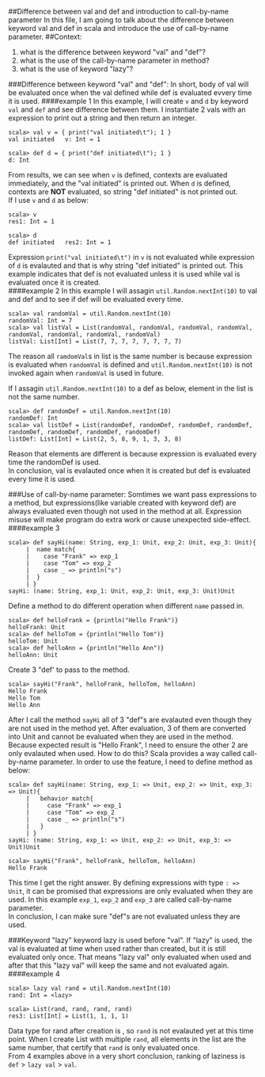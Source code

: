 ##Difference between val and def and introduction to call-by-name parameter
In this file, I am going to talk about the difference between keyword val and def in scala and introduce the use of call-by-name parameter.
##Context:
1. what is the difference between keyword "val" and "def"?
2. what is the use of the call-by-name parameter in method?
3. what is the use of keyword "lazy"?

###Difference between keyword "val" and "def":
In short, body of val will be evaluated once when the val defined while def is evaluated evvery time it is used.
####example 1
In this example, I will create `v` and `d` by keyword `val` and `def` and see difference between them. I instantiate 2 vals with an expression to print out a string and then return an integer.
```
scala> val v = { print("val initiated\t"); 1 }
val initiated   v: Int = 1

scala> def d = { print("def initiated\t"); 1 }
d: Int
```
From results, we can see when `v` is defined, contexts are evaluated immediately, and the "val initiated" is printed out. When `d` is defined, contexts are <b>NOT</b> evaluated, so string "def initiated" is not printed out.  
If I use `v` and `d` as below:
```
scala> v
res1: Int = 1

scala> d
def initiated   res2: Int = 1
```
Expression `print("val initiated\t")` in `v` is not evaluated while expression of `d` is evalauted and that is why string "def initiated" is printed out. This example indicates that def is not evaluated unless it is used while val is evaluated once it is created.  
####example 2
In this example I will assagin `util.Random.nextInt(10)` to val and def and to see if def will be evaluated every time.
```
scala> val randomVal = util.Random.nextInt(10)
randomVal: Int = 7
scala> val listVal = List(randomVal, randomVal, randomVal, randomVal, randomVal, randomVal, randomVal, randomVal)
listVal: List[Int] = List(7, 7, 7, 7, 7, 7, 7, 7)
```
The reason all `ramdomVal`s in list is the same number is because expression is evaluated when `randomVal` is defined and `util.Random.nextInt(10)` is not invoked again when `randomVal` is used in future.

If I assagin `util.Random.nextInt(10)` to a def as below, element in the list is not the same number.
```
scala> def randomDef = util.Random.nextInt(10)
randomDef: Int
scala> val listDef = List(randomDef, randomDef, randomDef, randomDef, randomDef, randomDef, randomDef, randomDef)
listDef: List[Int] = List(2, 5, 8, 9, 1, 3, 3, 8)
```
Reason that elements are different is because expression is evaluated every time the randomDef is used.  
In conclusion, val is evalauted once when it is created but def is evaluated every time it is used.  

###Use of call-by-name parameter:
Somtimes we want pass expressions to a method, but expressions(like variable created with keyword def) are always evaluated even though not used in the method at all. Expression misuse will make program do extra work or cause unexpected side-effect.
####example 3
```
scala> def sayHi(name: String, exp_1: Unit, exp_2: Unit, exp_3: Unit){
     |  name match{
     |    case "Frank" => exp_1
     |    case "Tom" => exp_2
     |    case _ => println("s")
     |  }
     | }
sayHi: (name: String, exp_1: Unit, exp_2: Unit, exp_3: Unit)Unit
```
Define a method to do different operation when different `name` passed in.
```
scala> def helloFrank = {println("Hello Frank")}
helloFrank: Unit
scala> def helloTom = {println("Hello Tom")}
helloTom: Unit
scala> def helloAnn = {println("Hello Ann")}
helloAnn: Unit
```
Create 3 "def' to pass to the method.
```
scala> sayHi("Frank", helloFrank, helloTom, helloAnn)
Hello Frank
Hello Tom
Hello Ann
```
After I call the method `sayHi` all of 3 "def"s are evalauted even though they are not used in the method yet. After evaluation, 3 of them are converted into Unit and cannot be evaluated when they are used in the method.  
Because expected result is "Hello Frank", I need to ensure the other 2 are only evalauted when used. How to do this? Scala provides a way called call-by-name parameter. In order to use the feature, I need to define method as below:
```
scala> def sayHi(name: String, exp_1: => Unit, exp_2: => Unit, exp_3: => Unit){
     |   behavior match{
     |     case "Frank" => exp_1
     |     case "Tom" => exp_2
     |     case _ => println("s")
     |   }
     | }
sayHi: (name: String, exp_1: => Unit, exp_2: => Unit, exp_3: => Unit)Unit

scala> sayHi("Frank", helloFrank, helloTom, helloAnn)
Hello Frank
```
This time I get the right answer. By defining expressions with type `: => Unit`, it can be promised that expressions are only evaluated when they are used. In this example `exp_1`, `exp_2` and `exp_3` are called call-by-name parameter.  
In conclusion, I can make sure "def"s are not evaluated unless they are used.

###Keyword "lazy"
keyword lazy is used before "val". If "lazy" is used, the val is evaluated at time when used rather than created, but it is still evaluated only once. That means "lazy val" only evaluated when used and after that this "lazy val" will keep the same and not evaluated again.  
####example 4
```
scala> lazy val rand = util.Random.nextInt(10)
rand: Int = <lazy>

scala> List(rand, rand, rand, rand)
res3: List[Int] = List(1, 1, 1, 1)
```
Data type for rand after creation is <lazy>, so `rand` is not evalauted yet at this time point. When I create List with multiple `rand`, all elements in the list are the same number, that certify that `rand` is only evaluated once.  
From 4 examples above in a very short conclusion, ranking of laziness is `def` > `lazy val` > `val`.
